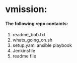 # vmission:
#### The following repo containts:
1. readme_bob.txt
2. whats_going_on.sh
3. setup.yaml ansible playbook
4. Jenkinsfile
5. readme file
